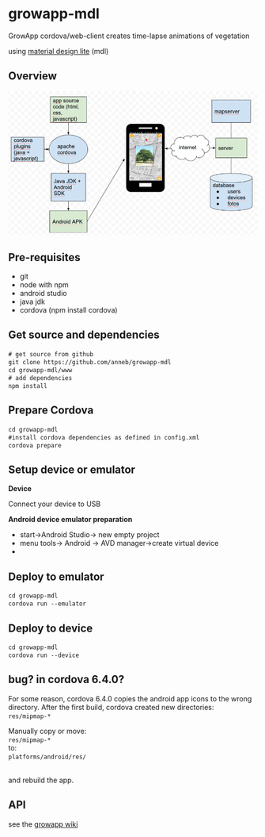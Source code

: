 # growapp-mdl
GrowApp cordova/web-client creates time-lapse animations of vegetation

using [material design lite](https://getmdl.io/) (mdl)

## Overview
![overview](overview.png)


## Pre-requisites
* git
* node with npm
* android studio
* java jdk
* cordova (npm install cordova)

## Get source and dependencies
```
# get source from github
git clone https://github.com/anneb/growapp-mdl
cd growapp-mdl/www
# add dependencies
npm install
```

## Prepare Cordova
```
cd growapp-mdl
#install cordova dependencies as defined in config.xml
cordova prepare
```

## Setup device or emulator
**Device**

Connect your device to USB

**Android device emulator preparation**

* start->Android Studio-> new empty project
* menu tools-> Android -> AVD manager->create virtual device
*

## Deploy to emulator
```
cd growapp-mdl
cordova run --emulator
```
## Deploy to device
```
cd growapp-mdl
cordova run --device
```



## bug? in cordova 6.4.0?
For some reason, cordova 6.4.0 copies the android app icons to the wrong directory.
After the first build, cordova created new directories:<br>
```res/mipmap-* ```

Manually copy or move:<br>
```res/mipmap-* ```
<br>to:<br>
```platforms/android/res/ ```

<br>and rebuild the app.


## API
see the [growapp wiki](https://github.com/anneb/growapp-mdl/wiki)
